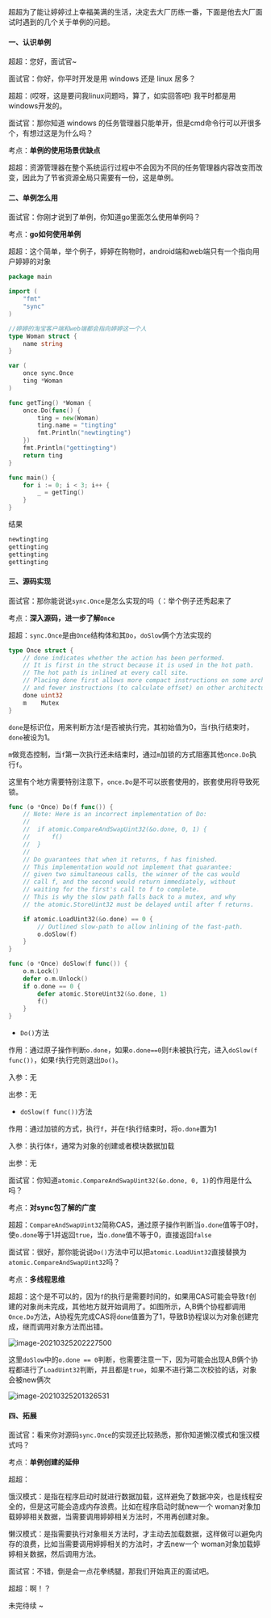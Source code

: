 超超为了能让婷婷过上幸福美满的生活，决定去大厂历练一番，下面是他去大厂面试时遇到的几个关于单例的问题。

#### 一、认识单例

超超：您好，面试官~

面试官：你好，你平时开发是用 windows 还是 linux 居多？

超超：(哎呀，这是要问我linux问题吗，算了，如实回答吧)  我平时都是用windows开发的。

面试官：那你知道 windows 的任务管理器只能单开，但是cmd命令行可以开很多个，有想过这是为什么吗？

考点：**单例的使用场景优缺点**

超超：资源管理器在整个系统运行过程中不会因为不同的任务管理器内容改变而改变，因此为了节省资源全局只需要有一份，这是单例。

#### 二、单例怎么用

面试官：你刚才说到了单例，你知道go里面怎么使用单例吗？

考点：**go如何使用单例**

超超：这个简单，举个例子，婷婷在购物时，android端和web端只有一个指向用户婷婷的对象

```go
package main

import (
	"fmt"
	"sync"
)

//婷婷的淘宝客户端和web端都会指向婷婷这一个人
type Woman struct {
	name string
}

var (
	once sync.Once
	ting *Woman
)

func getTing() *Woman {
	once.Do(func() {
		ting = new(Woman)
		ting.name = "tingting"
		fmt.Println("newtingting")
	})
	fmt.Println("gettingting")
	return ting
}

func main() {
	for i := 0; i < 3; i++ {
		_ = getTing()
	}
}
```

结果

```go
newtingting
gettingting
gettingting
gettingting
```

#### 三、源码实现

面试官：那你能说说`sync.Once`是怎么实现的吗（：举个例子还秀起来了

考点：**深入源码，进一步了解`Once`**

超超：`sync.Once`是由`Once`结构体和其`Do`，`doSlow`俩个方法实现的

```go
type Once struct {
	// done indicates whether the action has been performed.
	// It is first in the struct because it is used in the hot path.
	// The hot path is inlined at every call site.
	// Placing done first allows more compact instructions on some architectures (amd64/x86),
	// and fewer instructions (to calculate offset) on other architectures.
	done uint32
	m    Mutex
}
```

`done`是标识位，用来判断方法`f`是否被执行完，其初始值为0，当`f`执行结束时，`done`被设为1。

`m`做竞态控制，当`f`第一次执行还未结束时，通过`m`加锁的方式阻塞其他`once.Do`执行`f`。

这里有个地方需要特别注意下，`once.Do`是不可以嵌套使用的，嵌套使用将导致死锁。

```go
func (o *Once) Do(f func()) {
	// Note: Here is an incorrect implementation of Do:
	//
	//	if atomic.CompareAndSwapUint32(&o.done, 0, 1) {
	//		f()
	//	}
	//
	// Do guarantees that when it returns, f has finished.
	// This implementation would not implement that guarantee:
	// given two simultaneous calls, the winner of the cas would
	// call f, and the second would return immediately, without
	// waiting for the first's call to f to complete.
	// This is why the slow path falls back to a mutex, and why
	// the atomic.StoreUint32 must be delayed until after f returns.

	if atomic.LoadUint32(&o.done) == 0 {
		// Outlined slow-path to allow inlining of the fast-path.
		o.doSlow(f)
	}
}

func (o *Once) doSlow(f func()) {
	o.m.Lock()
	defer o.m.Unlock()
	if o.done == 0 {
		defer atomic.StoreUint32(&o.done, 1)
		f()
	}
}
```

- `Do()`方法

作用：通过原子操作判断`o.done`，如果`o.done==0`则`f`未被执行完，进入`doSlow(f func())`，如果`f`执行完则退出`Do()`。

入参：无

出参：无

- `doSlow(f func())`方法

作用：通过加锁的方式，执行`f`，并在`f`执行结束时，将`o.done`置为1

入参：执行体`f`，通常为对象的创建或者模块数据加载

出参：无



面试官：你知道`atomic.CompareAndSwapUint32(&o.done, 0, 1)`的作用是什么吗？

考点：**对sync包了解的广度**

超超：`CompareAndSwapUint32`简称CAS，通过原子操作判断当`o.done`值等于0时，使`o.done`等于1并返回`true`，当`o.done`值不等于0，直接返回`false`



面试官：很好，那你能说说`Do()`方法中可以把`atomic.LoadUint32`直接替换为`atomic.CompareAndSwapUint32`吗？

考点：**多线程思维**

超超：这个是不可以的，因为`f`的执行是需要时间的，如果用CAS可能会导致`f`创建的对象尚未完成，其他地方就开始调用了。如图所示，A,B俩个协程都调用`Once.Do`方法，A协程先完成CAS将`done`值置为了1，导致B协程误以为对象创建完成，继而调用对象方法而出错。

![image-20210325202227500](image-20210325202227500.png)

这里`doSlow`中的`o.done == 0`判断，也需要注意一下，因为可能会出现A,B俩个协程都进行了`LoadUint32`判断，并且都是`true`，如果不进行第二次校验的话，对象会被new俩次

![image-20210325201326531](image-20210325201326531.png)

#### 四、拓展

面试官：看来你对源码`sync.Once`的实现还比较熟悉，那你知道懒汉模式和饿汉模式吗？

考点：**单例创建的延伸**

超超：

饿汉模式：是指在程序启动时就进行数据加载，这样避免了数据冲突，也是线程安全的，但是这可能会造成内存浪费。比如在程序启动时就new一个 woman对象加载婷婷相关数据，当需要调用婷婷相关方法时，不用再创建对象。

懒汉模式：是指需要执行对象相关方法时，才主动去加载数据，这样做可以避免内存的浪费，比如当需要调用婷婷相关的方法时，才去new一个 woman对象加载婷婷相关数据，然后调用方法。

面试官：不错，倒是会一点花拳绣腿，那我们开始真正的面试吧。

超超：啊！？

未完待续 ~

